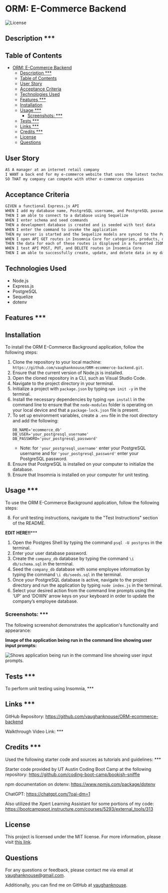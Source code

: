 # ORM: E-Commerce Backend

![License](https://img.shields.io/badge/License-MIT-blue.svg)

## Description ***


## Table of Contents

- [ORM: E-Commerce Backend](#orm-e-commerce-backend)
  - [Description \*\*\*](#description-)
  - [Table of Contents](#table-of-contents)
  - [User Story](#user-story)
  - [Acceptance Criteria](#acceptance-criteria)
  - [Technologies Used](#technologies-used)
  - [Features \*\*\*](#features-)
  - [Installation](#installation)
  - [Usage \*\*\*](#usage-)
    - [Screenshots: \*\*\*](#screenshots-)
  - [Tests \*\*\*](#tests-)
  - [Links \*\*\*](#links-)
  - [Credits \*\*\*](#credits-)
  - [License](#license)
  - [Questions](#questions)

## User Story

```md
AS A manager at an internet retail company
I WANT a back end for my e-commerce website that uses the latest technologies
SO THAT my company can compete with other e-commerce companies
```

## Acceptance Criteria

```md
GIVEN a functional Express.js API
WHEN I add my database name, PostgreSQL username, and PostgreSQL password to an environment variable file
THEN I am able to connect to a database using Sequelize
WHEN I enter schema and seed commands
THEN a development database is created and is seeded with test data
WHEN I enter the command to invoke the application
THEN my server is started and the Sequelize models are synced to the PostgreSQL database
WHEN I open API GET routes in Insomnia Core for categories, products, or tags
THEN the data for each of these routes is displayed in a formatted JSON
WHEN I test API POST, PUT, and DELETE routes in Insomnia Core
THEN I am able to successfully create, update, and delete data in my database
```

## Technologies Used 

- Node.js
- Express.js
- PostgreSQL
- Sequelize
- dotenv

## Features ***


## Installation

To install the ORM E-Commerce Background application, follow the following steps:

1. Clone the repository to your local machine: `https://github.com/vaughanknouse/ORM-ecommerce-backend.git`.
2. Ensure that the current version of Node.js is installed.
3. Open the cloned repository in a CLI, such as Visual Studio Code.
4. Navigate to the project directory in your terminal.
5. Initialize a project with `package.json` by typing `npm init -y` in the terminal.
6. Install the necessary dependencies by typing `npm install` in the command line to ensure that the `node-modules` folder is operating on your local device and that a `package-lock.json` file is present.
7. To set up environment variables, create a `.env` file in the root directory and add the following:
   ```
   DB_NAME='ecommerce_db'
   DB_USER='your_postgresql_username'
   DB_PASSWORD='your_postgresql_password'
   ```
     - Note: for `'your_postgresql_username'` enter your PostgreSQL username and for `'your_postgresql_password'` enter your PostgreSQL password.
8. Ensure that PostgreSQL is installed on your computer to initialize the database.
9.  Ensure that Insomnia is installed on your computer for unit testing.

## Usage ***

To use the ORM E-Commerce Background application, follow the following steps:

8. For unit testing instructions, navigate to the "Test Instructions" section of the README. 

**EDIT HERE!!*****

1. Open the Postgres Shell by typing the command `psql -U postgres` in the terminal.
2. Enter your user database password.
3. Create the `company_db` database by typing the command `\i db/schema.sql` in the terminal.
4. Seed the `company_db` database with some employee information by typing the command `\i db/seeds.sql` in the terminal.
5. Once your PostgreSQL database is active, navigate to the project directory and run the application by typing `node index.js` in the terminal.
6. Select your desired action from the command line prompts using the ‘UP’ and ‘DOWN’ arrow keys on your keyboard in order to update the company’s employee database.


### Screenshots: ***

The following screenshot demonstrates the application's functionality and appearance:

**Image of the application being run in the command line showing user input prompts:**

![Shows application being run in the command line showing user input prompts.](assets/images/user-input-screenshot.png)

## Tests ***

To perform unit testing using Insomnia, ***

## Links ***

GitHub Repository: https://github.com/vaughanknouse/ORM-ecommerce-backend

Walkthrough Video Link: ***

## Credits ***
Used the following starter code and sources as tutorials and guidelines: ***

Starter code provided by UT Austin Coding Boot Camp at the following repository: https://github.com/coding-boot-camp/bookish-sniffle

npm documentation on dotenv: https://www.npmjs.com/package/dotenv

ChatGPT: https://chatgpt.com/?oai-dm=1

Also utilized the Xpert Learning Assistant for some portions of my code:
https://bootcampspot.instructure.com/courses/5293/external_tools/313

## License

This project is licensed under the MIT license. For more information, please visit [this link](https://opensource.org/licenses/MIT).

## Questions

For any questions or feedback, please contact me via email at vaughanknouse@gmail.com.

Additionally, you can find me on GitHub at [vaughanknouse](https://github.com/vaughanknouse).
